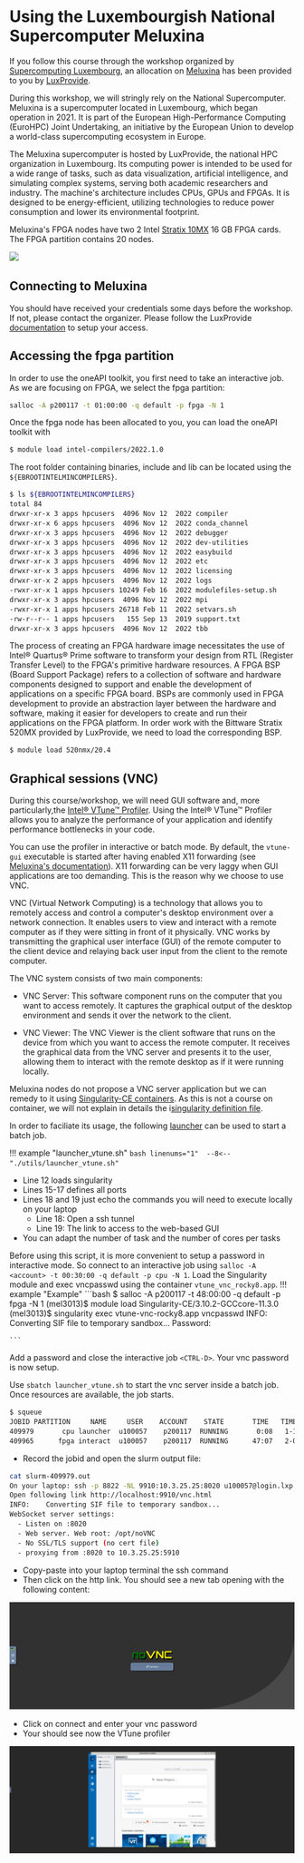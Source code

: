 # Using the Luxembourgish National Supercomputer Meluxina

If you follow this course through the workshop organized by [Supercomputing Luxembourg](https://supercomputing.lu/), an allocation on [Meluxina](https://docs.lxp.lu/system/overview/) has been provided to you by [LuxProvide](https://www.luxprovide.lu/).

During this workshop, we will stringly rely on the National Supercomputer. Meluxina is a supercomputer located in Luxembourg, which began operation in 2021. It is part of the European High-Performance Computing (EuroHPC) Joint Undertaking, an initiative by the European Union to develop a world-class supercomputing ecosystem in Europe.

The Meluxina supercomputer is hosted by LuxProvide, the national HPC organization in Luxembourg. Its computing power is intended to be used for a wide range of tasks, such as data visualization, artificial intelligence, and simulating complex systems, serving both academic researchers and industry. The machine's architecture includes CPUs, GPUs and FPGAs. It is designed to be energy-efficient, utilizing technologies to reduce power consumption and lower its environmental footprint.

Meluxina's FPGA nodes have two 2 Intel [Stratix 10MX](https://www.intel.com/content/www/us/en/products/details/fpga/stratix/10/mx.html) 16 GB FPGA cards. The FPGA partition contains 20 nodes.

[![](https://www.bittware.com/files/520N-MX-800px.svg)](https://www.bittware.com/products/520n-mx/)

## Connecting to Meluxina

You should have received your credentials some days before the workshop. If not, please contact the organizer.
Please follow the LuxProvide [documentation](https://docs.lxp.lu/first-steps/quick_start/) to setup your access.

## Accessing the fpga partition

In order to use the oneAPI toolkit, you first need to take an interactive job. As we are focusing on FPGA, we select the fpga partition:

```bash
salloc -A p200117 -t 01:00:00 -q default -p fpga -N 1
```
Once the fpga node has been allocated to you, you can load the oneAPI toolkit with 
```bash
$ module load intel-compilers/2022.1.0
```
The root folder containing binaries, include and lib can be located using the `${EBROOTINTELMINCOMPILERS}`.
```bash
$ ls ${EBROOTINTELMINCOMPILERS}
total 84
drwxr-xr-x 3 apps hpcusers  4096 Nov 12  2022 compiler
drwxr-xr-x 6 apps hpcusers  4096 Nov 12  2022 conda_channel
drwxr-xr-x 3 apps hpcusers  4096 Nov 12  2022 debugger
drwxr-xr-x 3 apps hpcusers  4096 Nov 12  2022 dev-utilities
drwxr-xr-x 3 apps hpcusers  4096 Nov 12  2022 easybuild
drwxr-xr-x 3 apps hpcusers  4096 Nov 12  2022 etc
drwxr-xr-x 3 apps hpcusers  4096 Nov 12  2022 licensing
drwxr-xr-x 2 apps hpcusers  4096 Nov 12  2022 logs
-rwxr-xr-x 1 apps hpcusers 10249 Feb 16  2022 modulefiles-setup.sh
drwxr-xr-x 3 apps hpcusers  4096 Nov 12  2022 mpi
-rwxr-xr-x 1 apps hpcusers 26718 Feb 11  2022 setvars.sh
-rw-r--r-- 1 apps hpcusers   155 Sep 13  2019 support.txt
drwxr-xr-x 3 apps hpcusers  4096 Nov 12  2022 tbb
```
The process of creating an FPGA hardware image necessitates the use of Intel® Quartus® Prime software to transform your design from RTL (Register Transfer Level) to the FPGA's primitive hardware resources. A FPGA BSP (Board Support Package) refers to a collection of software and hardware components designed to support and enable the development of applications on a specific FPGA board. BSPs are commonly used in FPGA development to provide an abstraction layer between the hardware and software, making it easier for developers to create and run their applications on the FPGA platform.
In order work with the Bittware Stratix 520MX provided by LuxProvide, we need to load the corresponding BSP.

```bash
$ module load 520nmx/20.4
```

##  Graphical sessions (VNC)


During this course/workshop, we will need GUI software and, more particularly,the [Intel® VTune™ Profiler](https://www.intel.com/content/www/us/en/developer/tools/oneapi/vtune-profiler-download.html). Using the Intel® VTune™ Profiler allows you to analyze the performance of your application and identify performance bottlenecks in your code. 

You can use the profiler in interactive or batch mode. By default, the `vtune-gui` executable is started after having enabled X11 forwarding (see [Meluxina's documentation](https://docs.lxp.lu/software/module_example/vtune/)). X11 forwarding can be very laggy when GUI applications are too demanding. This is the reason why we choose to use VNC.

VNC (Virtual Network Computing) is a technology that allows you to remotely access and control a computer's desktop environment over a network connection. It enables users to view and interact with a remote computer as if they were sitting in front of it physically. VNC works by transmitting the graphical user interface (GUI) of the remote computer to the client device and relaying back user input from the client to the remote computer.

The VNC system consists of two main components:

* VNC Server: This software component runs on the computer that you want to access remotely. It captures the graphical output of the desktop environment and sends it over the network to the client.

* VNC Viewer: The VNC Viewer is the client software that runs on the device from which you want to access the remote computer. It receives the graphical data from the VNC server and presents it to the user, allowing them to interact with the remote desktop as if it were running locally.


Meluxina nodes do not propose a VNC server application but we can remedy to it using [Singularity-CE containers](https://sylabs.io/singularity/). As this is not a course on container, we will not explain in details the i[singularity definition file](https://github.com/ekieffer/oneAPI-FPGA/blob/main/utils/vtune-vnc-rocky8.def).

In order to faciliate its usage, the following [launcher](https://github.com/ekieffer/oneAPI-FPGA/blob/main/utils/launcher_vtune.sh) can be used to start a batch job.

!!! example "launcher_vtune.sh"
    ```bash linenums="1" 
    --8<-- "./utils/launcher_vtune.sh"
    ```

* Line 12 loads singularity
* Lines 15-17 defines all ports
* Lines 18 and 19 just echo the commands you will need to execute locally on your laptop
    - Line 18: Open a ssh tunnel
    - Line 19: The link to access to the web-based GUI
* You can adapt the number of task and the number of cores per tasks

Before using this script, it is more convenient to setup a password in interactive mode. So connect to an interactive job using `salloc -A <account> -t 00:30:00 -q default -p cpu -N 1`.
Load the Singularity module and exec vncpasswd using the container `vtune_vnc_rocky8.app`. 
!!! example "Example"
    ```bash
    $ salloc -A p200117 -t 48:00:00 -q default -p fpga -N 1
    (mel3013)$ module load Singularity-CE/3.10.2-GCCcore-11.3.0
    (mel3013)$ singularity exec vtune-vnc-rocky8.app vncpasswd
               INFO:    Converting SIF file to temporary sandbox...
               Password:
  
    ```

Add a password and close the interactive job `<CTRL-D>`. Your vnc password is now setup.


Use `sbatch launcher_vtune.sh` to start the vnc server inside a batch job. Once resources are available, the job starts.

```bash
$ squeue
JOBID PARTITION     NAME     USER    ACCOUNT    STATE       TIME   TIME_LIMIT  NODES NODELIST(REASON)
409979       cpu launcher  u100057    p200117  RUNNING       0:08   1-16:00:00      1 mel0533
409965      fpga interact  u100057    p200117  RUNNING      47:07   2-00:00:00      1 mel3009
```

* Record the jobid and open the slurm output file:
```bash linenums="1"
cat slurm-409979.out 
On your laptop: ssh -p 8822 -NL 9910:10.3.25.25:8020 u100057@login.lxp.lu 
Open following link http://localhost:9910/vnc.html
INFO:    Converting SIF file to temporary sandbox...
WebSocket server settings:
  - Listen on :8020
  - Web server. Web root: /opt/noVNC
  - No SSL/TLS support (no cert file)
  - proxying from :8020 to 10.3.25.25:5910
```

* Copy-paste into your laptop terminal the ssh command
* Then click on the http link. You should see a new tab opening with the following content:

![](./images/novnc.png)

*  Click on connect and enter your vnc password
*  Your should see now the VTune profiler

![](vtune-gui.png)
